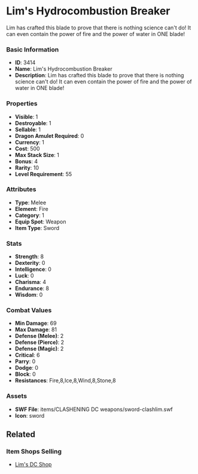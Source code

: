 # Lim's Hydrocombustion Breaker

Lim has crafted this blade to prove that there is nothing science can't do!  It can even contain the power of fire and the power of water in ONE blade!  

### Basic Information

- **ID**: 3414
- **Name**: Lim&#039;s Hydrocombustion Breaker
- **Description**: Lim has crafted this blade to prove that there is nothing science can&#039;t do!  It can even contain the power of fire and the power of water in ONE blade!  

### Properties

- **Visible**: 1
- **Destroyable**: 1
- **Sellable**: 1
- **Dragon Amulet Required**: 0
- **Currency**: 1
- **Cost**: 500
- **Max Stack Size**: 1
- **Bonus**: 4
- **Rarity**: 10
- **Level Requirement**: 55

### Attributes

- **Type**: Melee
- **Element**: Fire
- **Category**: 1
- **Equip Spot**: Weapon
- **Item Type**: Sword

### Stats

- **Strength**: 8
- **Dexterity**: 0
- **Intelligence**: 0
- **Luck**: 0
- **Charisma**: 4
- **Endurance**: 8
- **Wisdom**: 0

### Combat Values

- **Min Damage**: 69
- **Max Damage**: 81
- **Defense (Melee)**: 2
- **Defense (Pierce)**: 2
- **Defense (Magic)**: 2
- **Critical**: 6
- **Parry**: 0
- **Dodge**: 0
- **Block**: 0
- **Resistances**: Fire,8,Ice,8,Wind,8,Stone,8

### Assets

- **SWF File**: items/CLASHENING DC weapons/sword-clashlim.swf
- **Icon**: sword

## Related

### Item Shops Selling

- [Lim's DC Shop](../item-shops/118-lim-s-dc-shop.md)

